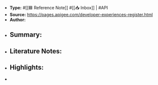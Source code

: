 - **Type:** #[[🟦 Reference Note]] #[[📥 Inbox]] | #API
- **Source:** https://pages.apigee.com/developer-experiences-register.html
- **Author:** 
- **Summary:**
    - 
- **Literature Notes:**
    - 
- **Highlights:**
    - 
- 
